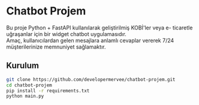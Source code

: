 # Chatbot Projem

Bu proje Python + FastAPI kullanılarak geliştirilmiş KOBİ'ler veya e- ticaretle uğraşanlar için bir widget chatbot uygulamasıdır.  
Amaç, kullanıcılardan gelen mesajlara anlamlı cevaplar vererek 7/24 müşterilerinize memnuniyet sağlamaktır.

## Kurulum

```bash
git clone https://github.com/developermervee/chatbot-projem.git
cd chatbot-projem
pip install -r requirements.txt
python main.py
